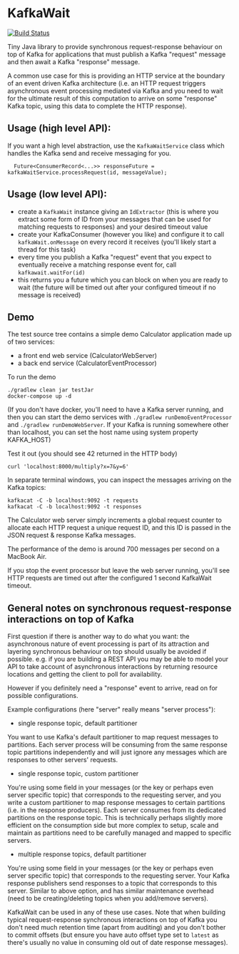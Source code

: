# KafkaWait

[![Build Status](https://travis-ci.org/exaspace/kafkawait.svg?branch=master)](https://travis-ci.org/exaspace/kafkawait)

Tiny Java library to provide synchronous request-response behaviour on top of Kafka for applications that must 
publish a Kafka "request" message and then await a Kafka "response" message.

A common use case for this is providing an HTTP service at the boundary of an event driven Kafka architecture
(i.e. an HTTP request triggers asynchronous event processing mediated via Kafka and you need to wait for the ultimate
result of this computation to arrive on some "response" Kafka topic, using this data to complete the HTTP response).


## Usage (high level API):

If you want a high level abstraction, use the `KafkaWaitService` class which handles the Kafka send and receive messaging for you.

```
  Future<ConsumerRecord<...>> responseFuture = kafkaWaitService.processRequest(id, messageValue);
```


## Usage (low level API):

* create a `KafkaWait` instance giving an `IdExtractor` (this is where you extract some form of ID from your messages 
that can be used for matching requests to responses) and your desired timeout value
* create your KafkaConsumer (however you like) and configure it to call `kafkaWait.onMessage` on every record it receives 
    (you'll likely start a thread for this task)
* every time you publish a Kafka "request" event that you expect to eventually receive a matching response event for, call `kafkawait.waitFor(id)`
* this returns you a future which you can block on when you are ready to wait (the future will be timed out after your 
    configured timeout if no message is received)


## Demo

The test source tree contains a simple demo Calculator application made up of two services:

* a front end web service (CalculatorWebServer)
* a back end service (CalculatorEventProcessor)

To run the demo

    ./gradlew clean jar testJar
    docker-compose up -d

(If you don't have docker, you'll need to have a Kafka server running, and then you can start the demo services 
with `./gradlew runDemoEventProcessor` and `./gradlew runDemoWebServer`. If your Kafka is running somewhere other than
localhost, you can set the host name using system property KAFKA_HOST)

Test it out (you should see 42 returned in the HTTP body)

```
curl 'localhost:8000/multiply?x=7&y=6'
```

In separate terminal windows, you can inspect the messages arriving on the Kafka topics:

    kafkacat -C -b localhost:9092 -t requests 
    kafkacat -C -b localhost:9092 -t responses 
 
The Calculator web server simply increments a global request counter to allocate each HTTP request a unique request ID,
and this ID is passed in the JSON request & response Kafka messages.

The performance of the demo is around 700 messages per second on a MacBook Air.

If you stop the event processor but leave the web server running, you'll see HTTP requests are timed out after the configured
1 second KafkaWait timeout.


## General notes on synchronous request-response interactions on top of Kafka

First question if there is another way to do what you want: the asynchronous nature of event processing is part of its attraction and layering
 synchronous behaviour on top should usually be avoided if possible. e.g. if you are building a REST API you may be able to model your API to take account of asynchronous
 interactions by returning resource locations and getting the client to poll for availability.

However if you definitely need a "response" event to arrive, read on for possible configurations.

Example configurations (here "server" really means "server process"): 
 
* single response topic, default partitioner

You want to use Kafka's default partitioner to map request messages to partitions.
Each server process will be consuming from the same response topic partitions independently and will just ignore any messages which are responses to other servers' requests.

* single response topic, custom partitioner

You're using some field in your messages (or the key or perhaps even server specific topic) that corresponds to the requesting server,
and you write a custom partitioner to map response messages to certain partitions (i.e. in the response producers).
Each server consumes from its dedicated partitions on the response topic.
This is technically perhaps slightly more efficient on the consumption side but more complex to setup, scale and maintain as
partitions need to be carefully managed and mapped to specific servers.

* multiple response topics, default partitioner

You're using some field in your messages (or the key or perhaps even server specific topic) that corresponds to the requesting server.
Your Kafka response publishers send responses to a topic that corresponds to this server. Similar to above option, and has similar maintenance
overhead (need to be creating/deleting topics when you add/remove servers).

KafkaWait can be used in any of these use cases. Note that when building typical request-response synchronous interactions on top of
Kafka you don't need much retention time (apart from auditing) and you don't bother to commit offsets (but ensure you have auto offset
type set to `latest` as there's usually no value in consuming old out of date response messages).